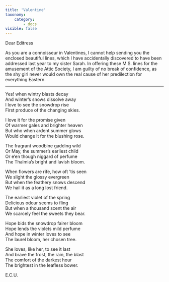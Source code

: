 ```yaml
---
title: 'Valentine'
taxonomy:
    category:
        - docs
visible: false
---
```


Dear Editress  
  
As you are a connoisseur in Valentines, I cannot help sending you the enclosed beautiful lines, which I have accidentally discovered to have been addressed last year to my sister Sarah. In offering these M.S. lines for the amusement of the Attic Society, I am guilty of no break of confidence, as the shy girl never would own the real cause of her predilection for everything Eastern.

--- 
    
Yes! when wintry blasts decay    
And winter’s snows dissolve away    
I love to see the snowdrop rise    
First produce of the changing skies.    
  
I love it for the promise given    
Of warmer gales and brighter heaven    
But who when ardent summer glows    
Would change it for the blushing rose.  
  
The fragrant woodbine gadding wild    
Or May, the summer’s earliest child    
Or e’en though niggard of perfume    
The Thalmia’s bright and lavish bloom.    
  
When flowers are rife, how oft ’tis seen    
We slight the glossy evergreen    
But when the feathery snows descend    
We hail it as a long lost friend.    
  
The earliest violet of the spring    
Delicious odour seems to fling    
But when a thousand scent the air    
We scarcely feel the sweets they bear.    
  
Hope bids the snowdrop fairer bloom    
Hope lends the violets mild perfume    
And hope in winter loves to see    
The laurel bloom, her chosen tree.    
  
She loves, like her, to see it last    
And brave the frost, the rain, the blast    
The comfort of the darkest hour    
The brightest in the leafless bower.  
  
E.C.U.  